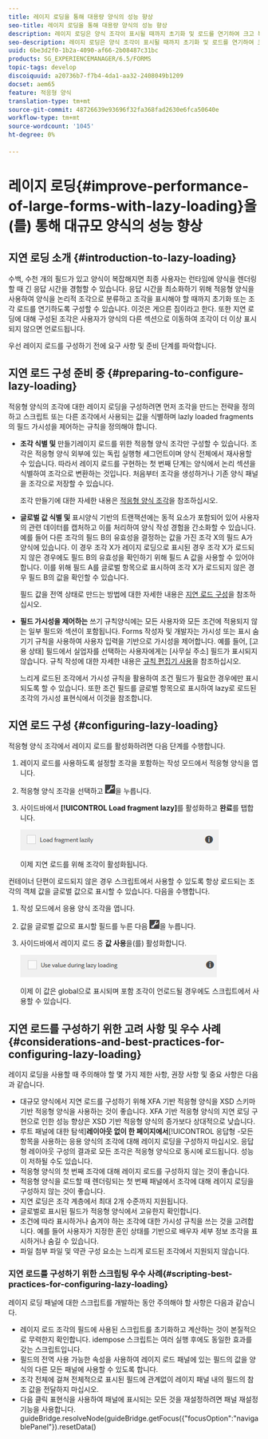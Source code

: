 ```yaml
---
title: 레이지 로딩을 통해 대용량 양식의 성능 향상
seo-title: 레이지 로딩을 통해 대용량 양식의 성능 향상
description: 레이지 로딩은 양식 조각이 표시될 때까지 초기화 및 로드를 연기하여 크고 복잡한 적응형 양식의 성능을 크게 향상시킵니다.
seo-description: 레이지 로딩은 양식 조각이 표시될 때까지 초기화 및 로드를 연기하여 크고 복잡한 적응형 양식의 성능을 크게 향상시킵니다.
uuid: 6be3d2f0-1b2a-4090-af66-2b08487c31bc
products: SG_EXPERIENCEMANAGER/6.5/FORMS
topic-tags: develop
discoiquuid: a20736b7-f7b4-4da1-aa32-2408049b1209
docset: aem65
feature: 적응형 양식
translation-type: tm+mt
source-git-commit: 48726639e93696f32fa368fad2630e6fca50640e
workflow-type: tm+mt
source-wordcount: '1045'
ht-degree: 0%

---
```



# 레이지 로딩{#improve-performance-of-large-forms-with-lazy-loading}을(를) 통해 대규모 양식의 성능 향상

## 지연 로딩 소개 {#introduction-to-lazy-loading}

수백, 수천 개의 필드가 있고 양식이 복잡해지면 최종 사용자는 런타임에 양식을 렌더링할 때 긴 응답 시간을 경험할 수 있습니다. 응답 시간을 최소화하기 위해 적응형 양식을 사용하여 양식을 논리적 조각으로 분류하고 조각을 표시해야 할 때까지 초기화 또는 조각 로드를 연기하도록 구성할 수 있습니다. 이것은 게으른 짐이라고 한다. 또한 지연 로딩에 대해 구성된 조각은 사용자가 양식의 다른 섹션으로 이동하여 조각이 더 이상 표시되지 않으면 언로드됩니다.

우선 레이지 로드를 구성하기 전에 요구 사항 및 준비 단계를 파악합니다.

## 지연 로드 구성 준비 중 {#preparing-to-configure-lazy-loading}

적응형 양식의 조각에 대한 레이지 로딩을 구성하려면 먼저 조각을 만드는 전략을 정의하고 스크립트 또는 다른 조각에서 사용되는 값을 식별하며 lazly loaded fragments의 필드 가시성을 제어하는 규칙을 정의해야 합니다.

* **조각 식별 및**
만들기레이지 로드를 위한 적응형 양식 조각만 구성할 수 있습니다. 조각은 적응형 양식 외부에 있는 독립 실행형 세그먼트이며 양식 전체에서 재사용할 수 있습니다. 따라서 레이지 로드를 구현하는 첫 번째 단계는 양식에서 논리 섹션을 식별하여 조각으로 변환하는 것입니다. 처음부터 조각을 생성하거나 기존 양식 패널을 조각으로 저장할 수 있습니다.

   조각 만들기에 대한 자세한 내용은 [적응형 양식 조각](../../forms/using/adaptive-form-fragments.md)을 참조하십시오.

* **글로벌 값 식별 및**
표시양식 기반의 트랜잭션에는 동적 요소가 포함되어 있어 사용자의 관련 데이터를 캡처하고 이를 처리하여 양식 작성 경험을 간소화할 수 있습니다. 예를 들어 다른 조각의 필드 B의 유효성을 결정하는 값을 가진 조각 X의 필드 A가 양식에 있습니다. 이 경우 조각 X가 레이지 로딩으로 표시된 경우 조각 X가 로드되지 않은 경우에도 필드 B의 유효성을 확인하기 위해 필드 A 값을 사용할 수 있어야 합니다. 이를 위해 필드 A를 글로벌 항목으로 표시하여 조각 X가 로드되지 않은 경우 필드 B의 값을 확인할 수 있습니다.

   필드 값을 전역 상태로 만드는 방법에 대한 자세한 내용은 [지연 로드 구성](../../forms/using/lazy-loading-adaptive-forms.md#p-configuring-lazy-loading-p)을 참조하십시오.

* **필드 가시성을 제어하는**
쓰기 규칙양식에는 모든 사용자와 모든 조건에 적용되지 않는 일부 필드와 섹션이 포함됩니다. Forms 작성자 및 개발자는 가시성 또는 표시 숨기기 규칙을 사용하여 사용자 입력을 기반으로 가시성을 제어합니다. 예를 들어, [고용 상태] 필드에서 실업자를 선택하는 사용자에게는 [사무실 주소] 필드가 표시되지 않습니다. 규칙 작성에 대한 자세한 내용은 [규칙 편집기 사용](../../forms/using/rule-editor.md)을 참조하십시오.

   느리게 로드된 조각에서 가시성 규칙을 활용하여 조건 필드가 필요한 경우에만 표시되도록 할 수 있습니다. 또한 조건 필드를 글로벌 항목으로 표시하여 lazy로 로드된 조각의 가시성 표현식에서 이것을 참조합니다.

## 지연 로드 구성 {#configuring-lazy-loading}

적응형 양식 조각에서 레이지 로드를 활성화하려면 다음 단계를 수행합니다.

1. 레이지 로드를 사용하도록 설정할 조각을 포함하는 작성 모드에서 적응형 양식을 엽니다.
1. 적응형 양식 조각을 선택하고 ![cmppr](assets/cmppr.png)을 누릅니다.
1. 사이드바에서 **[!UICONTROL Load fragment lazy]**&#x200B;를 활성화하고 **완료**&#x200B;를 탭합니다.

   ![적응형 양식 조각에 대해 레이지 로딩 사용](assets/lazy-loading-fragment.png)

   이제 지연 로드를 위해 조각이 활성화됩니다.

컨테이너 단편이 로드되지 않은 경우 스크립트에서 사용할 수 있도록 항상 로드되는 조각의 객체 값을 글로벌 값으로 표시할 수 있습니다. 다음을 수행합니다.

1. 작성 모드에서 응용 양식 조각을 엽니다.
1. 값을 글로벌 값으로 표시할 필드를 누른 다음 ![cmppr](assets/cmppr.png)을 누릅니다.
1. 사이드바에서 레이지 로드 중 **값 사용**&#x200B;을(를) 활성화합니다.

   ![사이드바의 레이지 로드 필드](assets/enable-lazy-loading.png)

   이제 이 값은 global으로 표시되며 포함 조각이 언로드될 경우에도 스크립트에서 사용할 수 있습니다.

## 지연 로드를 구성하기 위한 고려 사항 및 우수 사례{#considerations-and-best-practices-for-configuring-lazy-loading}

레이지 로딩을 사용할 때 주의해야 할 몇 가지 제한 사항, 권장 사항 및 중요 사항은 다음과 같습니다.

* 대규모 양식에서 지연 로드를 구성하기 위해 XFA 기반 적응형 양식을 XSD 스키마 기반 적응형 양식을 사용하는 것이 좋습니다. XFA 기반 적응형 양식의 지연 로딩 구현으로 인한 성능 향상은 XSD 기반 적응형 양식의 증가보다 상대적으로 낮습니다.
* 루트 패널에 대한 탐색&#x200B;]**레이아웃 없이 한 페이지에서**[!UICONTROL &#x200B;응답형 -모든 항목을 사용하는 응용 양식의 조각에 대해 레이지 로딩을 구성하지 마십시오. 응답형 레이아웃 구성의 결과로 모든 조각은 적응형 양식으로 동시에 로드됩니다. 성능이 저하될 수도 있습니다.
* 적응형 양식의 첫 번째 조각에 대해 레이지 로드를 구성하지 않는 것이 좋습니다.
* 적응형 양식을 로드할 때 렌더링되는 첫 번째 패널에서 조각에 대해 레이지 로딩을 구성하지 않는 것이 좋습니다.
* 지연 로딩은 조각 계층에서 최대 2개 수준까지 지원됩니다.
* 글로벌로 표시된 필드가 적응형 양식에서 고유한지 확인합니다.
* 조건에 따라 표시하거나 숨겨야 하는 조각에 대한 가시성 규칙을 쓰는 것을 고려합니다. 예를 들어 사용자가 지정한 혼인 상태를 기반으로 배우자 세부 정보 조각을 표시하거나 숨길 수 있습니다.
* 파일 첨부 파일 및 약관 구성 요소는 느리게 로드된 조각에서 지원되지 않습니다.

### 지연 로드를 구성하기 위한 스크립팅 우수 사례{#scripting-best-practices-for-configuring-lazy-loading}

레이지 로딩 패널에 대한 스크립트를 개발하는 동안 주의해야 할 사항은 다음과 같습니다.

* 레이지 로드 조각의 필드에 사용된 스크립트를 초기화하고 계산하는 것이 본질적으로 무력한지 확인합니다. idempose 스크립트는 여러 실행 후에도 동일한 효과를 갖는 스크립트입니다.
* 필드의 전역 사용 가능한 속성을 사용하여 레이지 로드 패널에 있는 필드의 값을 양식의 다른 모든 패널에 사용할 수 있도록 합니다.
* 조각 전체에 걸쳐 전체적으로 표시된 필드에 관계없이 레이지 패널 내의 필드의 참조 값을 전달하지 마십시오.
* 다음 클릭 표현식을 사용하여 패널에 표시되는 모든 것을 재설정하려면 패널 재설정 기능을 사용합니다.\
   guideBridge.resolveNode(guideBridge.getFocus({&quot;focusOption&quot;:&quot;navigablePanel&quot;}).resetData()

